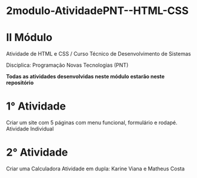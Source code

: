 # 2modulo-AtividadePNT--HTML-CSS

# II Módulo

Atividade de HTML e CSS / Curso Técnico de Desenvolvimento de Sistemas

Disciplica: Programação Novas Tecnologias (PNT)

**Todas as atividades desenvolvidas neste módulo estarão neste repositório**

# 1° Atividade
Criar um site com 5 páginas com menu funcional, formulário e rodapé. 
Atividade Individual 

# 2° Atividade 
Criar uma Calculadora
Atividade em dupla: 
Karine Viana e 
Matheus Costa 
